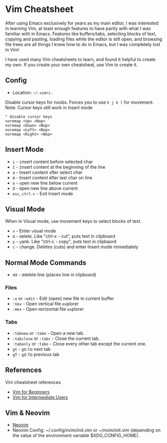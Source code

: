 # Vim Cheatsheet

After using Emacs exclusively for years as my main editor, I was interested in
learning Vim, at least enough features to have parity with what I was familiar
with in Emacs. Features like buffers/tabs, selecting blocks of text, copying and
pasting, loading files while the editor is still open, and browsing file trees
are all things I knew how to do in Emacs, but I was completely lost in Vim!

I have used many Vim cheatsheets to learn, and found it helpful to create my
own. If you create your own cheatsheat, use Vim to create it.

## Config

  - Location: `~/.vimrc.`

Disable cursor keys for noobs. Forces you to use `h j k l` for movement. Note: Cursor keys still work in Insert mode

```
" disable cursor keys
noremap <Up> <Nop>
noremap <Down> <Nop>
noremap <Left> <Nop>
noremap <Right> <Nop>
```


## Insert Mode

  - `i` - `i`nsert content before selected char
  - `I` - `I`nsert content at the beginning of the line
  - `a` - Insert content `a`fter select char
  - `A` - Insert content `A`fter last char on line
  - `o` - `o`pen new line below current
  - `O` - `O`pen new line above current
  - `esc`, `ctrl-c` - Exit Insert mode


## Visual Mode

  When in Visual mode, use movement keys to select blocks of text.

  - `v` - Enter `v`isual mode
  - `d` - `d`elete. Like "ctrl-x - cut", puts text in clipboard
  - `y` - `y`ank. Like "ctrl-c - copy", puts text in clipbaord
  - `c` - `c`hange. Deletes (cuts) and enter Insert mode immediately

## Normal Mode Commands

  - `dd` - `dd`elete line (places line in clipboard)

### Files

  - `:e` or `:edit` - Edit (open) new file in current buffer
  - `:Vex` - Open `V`ertical file `ex`plorer
  - `:Hex` - Open `H`orizontal file `ex`plorer

### Tabs

  - `:tabnew` or `:tabe` - Open a new tab.
  - `:tabclose` or `:tabc` - Close the current tab.
  - `:tabonly` or `:tabo` - Close every other tab except the current one.
  - `gt` - `g`o `t`o next tab
  - `gT` - `g`o `T`o previous tab


## References

Vim cheatsheet references

  - [Vim for Beginners](https://thevaluable.dev/vim-for-beginners/)
  - [Vim for Intermediate Users](https://thevaluable.dev/vim-intermediate/)

## Vim & Neovim

  - [Neovim](https://neovim.io/)
  - Neovim Config: ~/.config/nvim/init.vim or ~/nvim/init.vim (depending on
the value of the environment variable $XDG_CONFIG_HOME).
